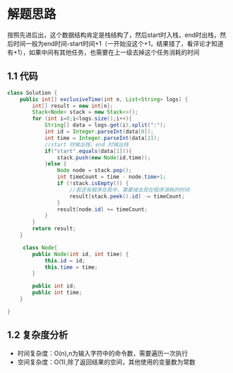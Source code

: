 # 解题思路

按照先进后出，这个数据结构肯定是栈结构了，然后start时入栈，end时出栈，然后时间一般为end时间-start时间+1（一开始没这个+1，结果错了，看评论才知道有+1），如果中间有其他任务，也需要在上一级去掉这个任务消耗的时间



## 1.1 代码

```java
class Solution {
    public int[] exclusiveTime(int n, List<String> logs) {
        int[] result = new int[n];
        Stack<Node> stack = new Stack<>();
        for (int i=0;i<logs.size();i++){
            String[] data = logs.get(i).split(":");
            int id = Integer.parseInt(data[0]);
            int time = Integer.parseInt(data[2]);
            //start 时候出栈，end 时候出栈
            if("start".equals(data[1])){
                stack.push(new Node(id,time));
            }else {
                Node node = stack.pop();
                int timeCount = time - node.time+1;
                if (!stack.isEmpty()) {
                    //若还有程序在其中，需要减去现在程序消耗的时间
                    result[stack.peek().id] -= timeCount;
                }
                result[node.id] += timeCount;
            }
        }
        return result;
    }

     class Node{
        public Node(int id, int time) {
            this.id = id;
            this.time = time;
        }

        public int id;
        public int time;
    }

}
```

## 1.2 复杂度分析

- 时间复杂度：O(n),n为输入字符中的命令数，需要遍历一次执行
- 空间复杂度：O(1),除了返回结果的空间，其他使用的变量数为常数
